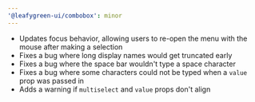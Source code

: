 ```yaml
---
'@leafygreen-ui/combobox': minor
---
```


- Updates focus behavior, allowing users to re-open the menu with the mouse after making a selection
- Fixes a bug where long display names would get truncated early
- Fixes a bug where the space bar wouldn't type a space character
- Fixes a bug where some characters could not be typed when a `value` prop was passed in
- Adds a warning if `multiselect` and `value` props don't align
